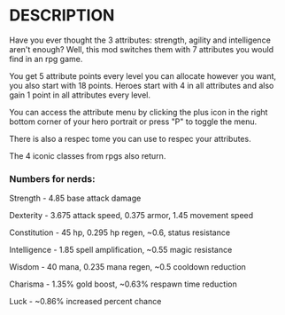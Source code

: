 # DESCRIPTION
Have you ever thought the 3 attributes: strength, agility and intelligence aren't enough? Well, this mod switches them with 7 attributes you would find in an rpg game.

You get 5 attribute points every level you can allocate however you want, you also start with 18 points.
Heroes start with 4 in all attributes and also gain 1 point in all attributes every level.

You can access the attribute menu by clicking the plus icon in the right bottom corner of your hero portrait or press "P" to toggle the menu.

There is also a respec tome you can use to respec your attributes.

The 4 iconic classes from rpgs also return.

### Numbers for nerds:

Strength - 4.85 base attack damage

Dexterity - 3.675 attack speed, 0.375 armor, 1.45 movement speed

Constitution - 45 hp, 0.295 hp regen, ~0.6, status resistance

Intelligence - 1.85 spell amplification, ~0.55 magic resistance

Wisdom - 40 mana, 0.235 mana regen, ~0.5 cooldown reduction

Charisma - 1.35% gold boost, ~0.63% respawn time reduction

Luck - ~0.86% increased percent chance
